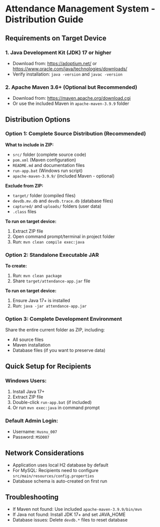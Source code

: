 # Attendance Management System - Distribution Guide

## Requirements on Target Device

### 1. **Java Development Kit (JDK) 17 or higher**
- Download from: https://adoptium.net/ or https://www.oracle.com/java/technologies/downloads/
- Verify installation: `java -version` and `javac -version`

### 2. **Apache Maven 3.6+ (Optional but Recommended)**
- Download from: https://maven.apache.org/download.cgi
- Or use the included Maven in `apache-maven-3.9.9` folder

## Distribution Options

### Option 1: Complete Source Distribution (Recommended)
**What to include in ZIP:**
- `src/` folder (complete source code)
- `pom.xml` (Maven configuration)
- `README.md` and documentation files
- `run-app.bat` (Windows run script)
- `apache-maven-3.9.9/` (included Maven - optional)

**Exclude from ZIP:**
- `target/` folder (compiled files)
- `devdb.mv.db` and `devdb.trace.db` (database files)
- `captured/` and `uploads/` folders (user data)
- `.class` files

**To run on target device:**
1. Extract ZIP file
2. Open command prompt/terminal in project folder
3. Run: `mvn clean compile exec:java`

### Option 2: Standalone Executable JAR
**To create:**
1. Run: `mvn clean package`
2. Share `target/attendance-app.jar` file

**To run on target device:**
1. Ensure Java 17+ is installed
2. Run: `java -jar attendance-app.jar`

### Option 3: Complete Development Environment
Share the entire current folder as ZIP, including:
- All source files
- Maven installation
- Database files (if you want to preserve data)

## Quick Setup for Recipients

### Windows Users:
1. Install Java 17+
2. Extract ZIP file
3. Double-click `run-app.bat` (if included)
4. Or run `mvn exec:java` in command prompt

### Default Admin Login:
- Username: `Husnu_007`
- Password: `MSD007`

## Network Considerations
- Application uses local H2 database by default
- For MySQL: Recipients need to configure `src/main/resources/config.properties`
- Database schema is auto-created on first run

## Troubleshooting
- If Maven not found: Use included `apache-maven-3.9.9/bin/mvn`
- If Java not found: Install JDK 17+ and set JAVA_HOME
- Database issues: Delete `devdb.*` files to reset database
